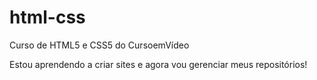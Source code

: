 # html-css

Curso de HTML5 e CSS5 do CursoemVídeo

Estou aprendendo a criar sites e agora vou gerenciar meus repositórios!
